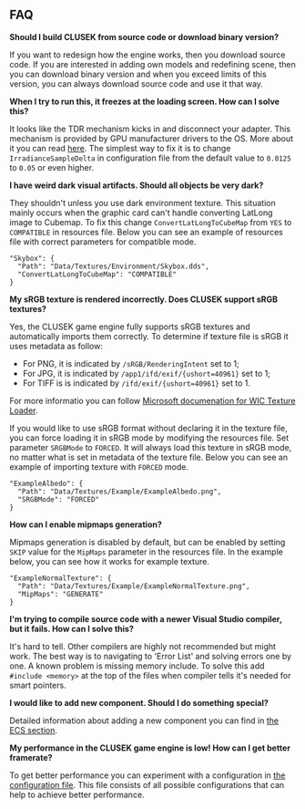 ## FAQ

**Should I build CLUSEK from source code or download binary version?**

If you want to redesign how the engine works, then you download source code. If you are interested in adding own models and redefining scene, then you can download binary version and when you exceed limits of this version, you can always download source code and use it that way.

**When I try to run this, it freezes at the loading screen. How can I solve this?**

It looks like the TDR mechanism kicks in and disconnect your adapter. This mechanism is provided by GPU manufacturer drivers to the OS. More about it you can read [here](https://docs.nvidia.com/gameworks/content/developertools/desktop/timeout_detection_recovery.htm). The simplest way to fix it is to change `IrradianceSampleDelta` in configuration file from the default value to `0.0125` to `0.05` or even higher.

**I have weird dark visual artifacts. Should all objects be very dark?**

They shouldn't unless you use dark environment texture. This situation mainly occurs when the graphic card can't handle converting LatLong image to Cubemap. To fix this change `ConvertLatLongToCubeMap` from `YES` to `COMPATIBLE` in resources file. Below you can see an example of resources file with correct parameters for compatible mode.

```
"Skybox": {
  "Path": "Data/Textures/Environment/Skybox.dds",
  "ConvertLatLongToCubeMap": "COMPATIBLE"
}
```

**My sRGB texture is rendered incorrectly. Does CLUSEK support sRGB textures?**

Yes, the CLUSEK game engine fully supports sRGB textures and automatically imports them correctly. To determine if texture file is sRGB it uses metadata as follow:

* For PNG, it is indicated by `/sRGB/RenderingIntent` set to 1;
* For JPG, it is indicated by `/app1/ifd/exif/{ushort=40961}` set to 1;
* For TIFF is is indicated by `/ifd/exif/{ushort=40961}` set to 1.

For more informatio you can follow [Microsoft documenation for WIC Texture Loader](https://github.com/Microsoft/DirectXTK/wiki/WICTextureLoader). 

If you would like to use sRGB format without declaring it in the texture file, you can force loading it in sRGB mode by modifying the resources file. Set parameter `SRGBMode` to `FORCED`. It will always load this texture in sRGB mode, no matter what is set in metadata of the texture file. Below you can see an example of importing texture with `FORCED` mode.

```
"ExampleAlbedo": {
  "Path": "Data/Textures/Example/ExampleAlbedo.png",
  "SRGBMode": "FORCED"
}
```

**How can I enable mipmaps generation?**

Mipmaps generation is disabled by default, but can be enabled by setting `SKIP` value for the `MipMaps` parameter in the resources file. In the example below, you can see how it works for example texture.

```
"ExampleNormalTexture": {
  "Path": "Data/Textures/Example/ExampleNormalTexture.png",
  "MipMaps": "GENERATE"
}
```

**I'm trying to compile source code with a newer Visual Studio compiler, but it fails. How can I solve this?**

It's hard to tell. Other compilers are highly not recommended but might work. The best way is to navigating to 'Error List' and solving errors one by one. A known problem is missing memory include. To solve this add ``#include <memory>`` at the top of the files when compiler tells it's needed for smart pointers.

**I would like to add new component. Should I do something special?**

Detailed information about adding a new component you can find in [the ECS section](./ecs.md).

**My performance in the CLUSEK game engine is low! How can I get better framerate?**

To get better performance you can experiment with a configuration in [the configuration file](../bin/Data/EngineSettings.cfg). This file consists of all possible configurations that can help to achieve better performance.